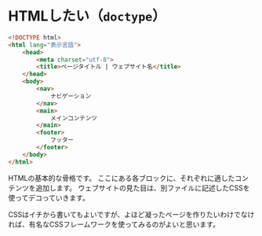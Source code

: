 # HTMLしたい（``doctype``）

```html
<!DOCTYPE html>
<html lang="表示言語">
    <head>
        <meta charset="utf-8">
        <title>ページタイトル | ウェブサイト名</title>
    </head>
    <body>
        <nav>
            ナビゲーション
        </nav>
        <main>
            メインコンテンツ
        </main>
        <footer>
            フッター
        </footer>
    </body>
</html>
```

HTMLの基本的な骨格です。
ここにある各ブロックに、それぞれに適したコンテンツを追加します。
ウェブサイトの見た目は、別ファイルに記述したCSSを使ってデコっていきます。

CSSはイチから書いてもよいですが、よほど凝ったページを作りたいわけでなければ、有名なCSSフレームワークを使ってみるのがよいと思います。
